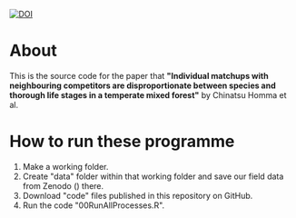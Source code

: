 [![DOI](https://zenodo.org/badge/R_kgDOL74-7w.svg)](https://zenodo.org/badge/latestdoi/R_kgDOL74-7w)

# About
This is the source code for the paper that **"Individual matchups with neighbouring competitors are disproportionate between species and thorough life stages in a temperate mixed forest"** by Chinatsu Homma et al.

# How to run these programme
1. Make a working folder.
2. Create "data" folder within that working folder and save our field data from Zenodo () there.
3. Download "code" files published in this repository on GitHub.
4. Run the code "00RunAllProcesses.R".

